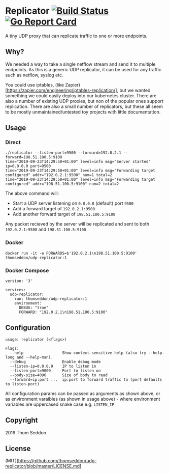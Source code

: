 
# Replicator [![Build Status](https://travis-ci.org/thomseddon/udp-replicator.svg?branch=master)](https://travis-ci.org/thomseddon/udp-replicator) [![Go Report Card](https://goreportcard.com/badge/github.com/thomseddon/udp-replicator)](https://goreportcard.com/report/github.com/thomseddon/udp-replicator)

A tiny UDP proxy that can replicate traffic to one or more endpoints.

## Why?

We needed a way to take a single netflow stream and send it to multiple endpoints. As this is a generic UDP replicator, it can be used for any traffic such as netflow, syslog etc.

You could use iptables, (like Zapier)[https://zapier.com/engineering/iptables-replication/], but we wanted something we could easily deploy into our kubernetes cluster. There are also a number of existing UDP proxies, but non of the popular ones support replication. There are also a small number of replicators, but these all seem to be mostly unmaintained/untested toy projects with little documentation.

## Usage

### Direct

```
./replicator --listen-port=9500 --forward=192.0.2.1 --forward=198.51.100.5:9100
time="2019-09-23T14:29:50+01:00" level=info msg="Server started" ip=0.0.0.0 port=9500
time="2019-09-23T14:29:50+01:00" level=info msg="Forwarding target configured" addr="192.0.2.1:9500" num=1 total=2
time="2019-09-23T14:29:50+01:00" level=info msg="Forwarding target configured" addr="198.51.100.5:9100" num=2 total=2
```

The above command will:

- Start a UDP server listening on `0.0.0.0` (default) port `9500`
- Add a forward target of `192.0.2.1:9500`
- Add another forward target of `198.51.100.5:9100`

Any packet recieved by the server will be replicated and sent to both `192.0.2.1:9500` and `198.51.100.5:9100`


### Docker

```
docker run -it -e FORWARDS=$'192.0.2.1\n198.51.100.5:9100' thomseddon/udp-replicator:1
```

### Docker Compose

```
version: '3'

services:
  udp-replicator:
    run: thomseddon/udp-replicator:1
    environment:
      DEBUG: "true"
      FORWARD: "192.0.2.1\n198.51.100.5:9100"
```


## Configuration

```
usage: replicator [<flags>]

Flags:
  --help                 Show context-sensitive help (also try --help-long and --help-man).
  --debug                Enable debug mode
  --listen-ip=0.0.0.0    IP to listen in
  --listen-port=9000     Port to listen on
  --body-size=4096       Size of body to read
  --forward=ip:port ...  ip:port to forward traffic to (port defaults to listen-port)
```

All configuration params can be passed as arguments as shown above, or as environment varaibles (as shown in usage above) - where environment variables are uppercased snake case e.g. `LISTEN_IP`

## Copyright

2019 Thom Seddon

## License

(MIT)[https://github.com/thomseddon/udp-replicator/blob/master/LICENSE.md]
